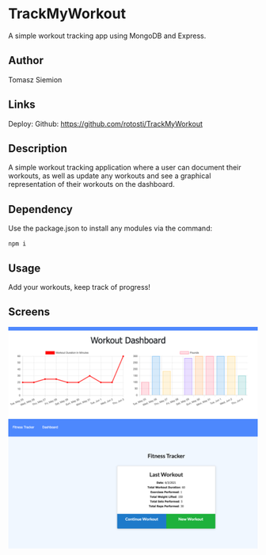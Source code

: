 # TrackMyWorkout
A simple workout tracking app using MongoDB and Express.

## Author
Tomasz Siemion

## Links
Deploy:
Github: https://github.com/rotosti/TrackMyWorkout

## Description
A simple workout tracking application where a user can document their workouts, as well as update any workouts and see a graphical representation of their workouts on the dashboard.

## Dependency

Use the package.json to install any modules via the command:

```
npm i
```

## Usage
Add your workouts, keep track of progress!

## Screens

![](./public/assets/images/fitnesstracker1.png)
![](./public/assets/images/fitnesstracker2.png)
